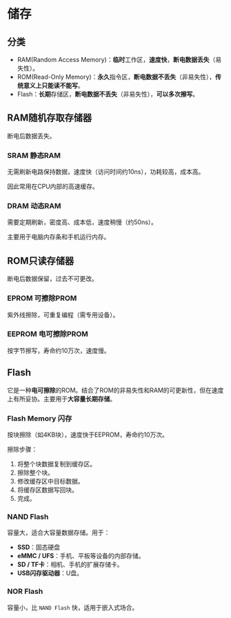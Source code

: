 # 储存

## 分类

- RAM(Random Access Memory)：**临时**工作区，**速度快**，**断电数据丢失**（易失性）。
- ROM(Read-Only Memory)：**永久**指令区，**断电数据不丢失**（非易失性），**传统意义上只能读不能写**。
- Flash：**长期**存储区，**断电数据不丢失**（非易失性），**可以多次擦写**。



## RAM随机存取存储器

断电后数据丢失。

### SRAM 静态RAM

无需刷新电路保持数据，速度快（访问时间约10ns），功耗较高，成本高。

因此常用在CPU内部的高速缓存。



### DRAM 动态RAM

需要定期刷新，密度高、成本低，速度稍慢（约50ns）。

主要用于电脑内存条和手机运行内存。



## ROM只读存储器

断电后数据保留，过去不可更改。

### EPROM 可擦除PROM

紫外线擦除，可重复编程（需专用设备）。



### EEPROM 电可擦除PROM

按字节擦写，寿命约10万次，速度慢。



## Flash

它是一种**电可擦除**的ROM。结合了ROM的非易失性和RAM的可更新性，但在速度上有所妥协。主要用于**大容量长期存储**。

### Flash Memory 闪存

按块擦除（如4KB块），速度快于EEPROM，寿命约10万次。

擦除步骤：

1. 将整个块数据复制到缓存区。
2. 擦除整个块。
3. 修改缓存区中目标数据。
4. 将缓存区数据写回块。
5. 完成。

### NAND Flash

容量大，适合大容量数据存储。用于：

- **SSD**：固态硬盘
- **eMMC / UFS**：手机、平板等设备的内部存储。
- **SD / TF卡**：相机、手机的扩展存储卡。
- **USB闪存驱动器**：U盘。



### NOR Flash

容量小，比 `NAND Flash` 快，适用于嵌入式场合。





